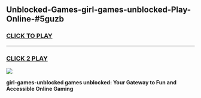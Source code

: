 
## Unblocked-Games-girl-games-unblocked-Play-Online-#5guzb
<h3>
<a href="https://premium.freeplayer.one?title=girl-games-unblocked&ref=27F">CLICK TO PLAY</a></h3>
<hr>

<h3>
<a href="https://premium.freeplayer.one?title=girl-games-unblocked&ref=27F">CLICK 2 PLAY</a>
  
</h3>

<a href="https://premium.freeplayer.one?title=girl-games-unblocked&ref=27F"><img src="https://clearcache.store/games.png"></a>


**girl-games-unblocked games unblocked: Your Gateway to Fun and Accessible Online Gaming**
